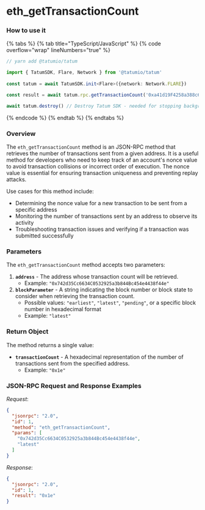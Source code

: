# eth\_getTransactionCount

### How to use it

{% tabs %}
{% tab title="TypeScript/JavaScript" %}
{% code overflow="wrap" lineNumbers="true" %}
```typescript
// yarn add @tatumio/tatum

import { TatumSDK, Flare, Network } from '@tatumio/tatum'
  
const tatum = await TatumSDK.init<Flare>({network: Network.FLARE})

const result = await tatum.rpc.getTransactionCount('0xa41d19F4258a388c639B7CcD938FCE3fb7D05e86', 'latest')

await tatum.destroy() // Destroy Tatum SDK - needed for stopping background jobs
```
{% endcode %}
{% endtab %}
{% endtabs %}

### Overview

The `eth_getTransactionCount` method is an JSON-RPC method that retrieves the number of transactions sent from a given address. It is a useful method for developers who need to keep track of an account's nonce value to avoid transaction collisions or incorrect order of execution. The nonce value is essential for ensuring transaction uniqueness and preventing replay attacks.

Use cases for this method include:

* Determining the nonce value for a new transaction to be sent from a specific address
* Monitoring the number of transactions sent by an address to observe its activity
* Troubleshooting transaction issues and verifying if a transaction was submitted successfully

### Parameters

The `eth_getTransactionCount` method accepts two parameters:

1. **`address`** - The address whose transaction count will be retrieved.
   * Example: `"0x742d35Cc6634C0532925a3b844Bc454e4438f44e"`
2. **`blockParameter`** - A string indicating the block number or block state to consider when retrieving the transaction count.
   * Possible values: `"earliest"`, `"latest"`, `"pending"`, or a specific block number in hexadecimal format
   * Example: `"latest"`

### Return Object

The method returns a single value:

* **`transactionCount`** - A hexadecimal representation of the number of transactions sent from the specified address.
  * Example: `"0x1e"`

### JSON-RPC Request and Response Examples

_Request_:

```json
{
  "jsonrpc": "2.0",
  "id": 1,
  "method": "eth_getTransactionCount",
  "params": [
    "0x742d35Cc6634C0532925a3b844Bc454e4438f44e",
    "latest"
  ]
}
```

_Response_:

```json
{
  "jsonrpc": "2.0",
  "id": 1,
  "result": "0x1e"
}
```
